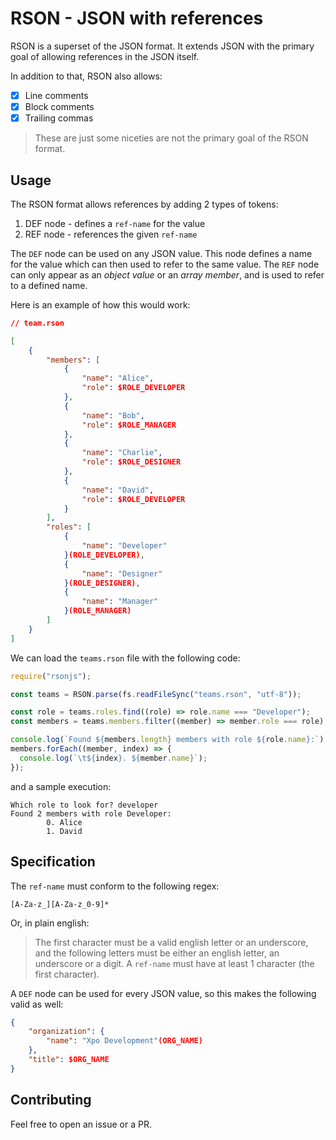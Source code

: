 # RSON - JSON with references

RSON is a superset of the JSON format. It extends JSON with the primary goal of allowing
references in the JSON itself.

In addition to that, RSON also allows:

- [x] Line comments
- [x] Block comments
- [x] Trailing commas

> These are just some niceties are not the primary goal of the RSON format.

## Usage

The RSON format allows references by adding 2 types of tokens:

1. DEF node - defines a `ref-name` for the value
2. REF node - references the given `ref-name`

The `DEF` node can be used on any JSON value. This node defines a name for the value which can then used
to refer to the same value.
The `REF` node can only appear as an _object value_ or an _array member_, and is used to refer to a
defined name.

Here is an example of how this would work:

```json
// team.rson

[
    {
        "members": [
            {
                "name": "Alice",
                "role": $ROLE_DEVELOPER
            },
            {
                "name": "Bob",
                "role": $ROLE_MANAGER
            },
            {
                "name": "Charlie",
                "role": $ROLE_DESIGNER
            },
            {
                "name": "David",
                "role": $ROLE_DEVELOPER
            }
        ],
        "roles": [
            {
                "name": "Developer"
            }(ROLE_DEVELOPER),
            {
                "name": "Designer"
            }(ROLE_DESIGNER),
            {
                "name": "Manager"
            }(ROLE_MANAGER)
        ]
    }
]
```

We can load the `teams.rson` file with the following code:

```javascript
require("rsonjs");

const teams = RSON.parse(fs.readFileSync("teams.rson", "utf-8"));

const role = teams.roles.find((role) => role.name === "Developer");
const members = teams.members.filter((member) => member.role === role); // <- Note we compare the role object

console.log(`Found ${members.length} members with role ${role.name}:`);
members.forEach((member, index) => {
  console.log(`\t${index}. ${member.name}`);
});
```

and a sample execution:

```
Which role to look for? developer
Found 2 members with role Developer:
        0. Alice
        1. David
```

## Specification

The `ref-name` must conform to the following regex:

```re
[A-Za-z_][A-Za-z_0-9]*
```

Or, in plain english:

> The first character must be a valid english letter or an underscore, and the
> following letters must be either an english letter, an underscore or a digit.
> A `ref-name` must have at least 1 character (the first character).

A `DEF` node can be used for every JSON value, so this makes the following
valid as well:

```json
{
    "organization": {
        "name": "Xpo Development"(ORG_NAME)
    },
    "title": $ORG_NAME
}
```

## Contributing

Feel free to open an issue or a PR.
